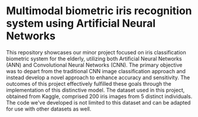 # Multimodal biometric iris recognition system using Artificial Neural Networks

This repository showcases our minor project focused on iris classification biometric system for the elderly, utilizing both Artificial Neural Networks (ANN) and Convolutional Neural Networks (CNN). The primary objective was to depart from the traditional CNN image classification approach and instead develop a novel approach to enhance accuracy and sensitivity. The outcomes of this project effectively fulfilled these goals through the implementation of this distinctive model. The dataset used in this project, obtained from Kaggle, comprised 200 iris images from 5 distinct individuals. The code we've developed is not limited to this dataset and can be adapted for use with other datasets as well.
